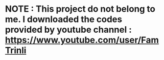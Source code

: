 # NOTE : This project do not belong to me. I downloaded the codes provided by youtube channel : https://www.youtube.com/user/FamTrinli

